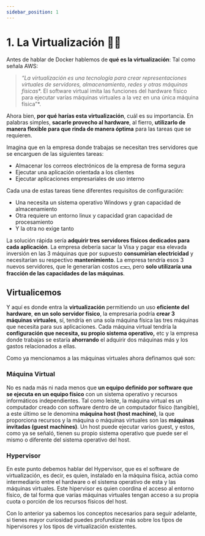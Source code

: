 ```yaml
---
sidebar_position: 1
---
```


# 1. La Virtualización 👩‍💻

Antes de hablar de Docker hablemos de **qué es la virtualización**:
Tal como señala AWS:

> *“La virtualización es una tecnología para crear representaciones virtuales de servidores, almacenamiento, redes y otras máquinas físicas**. El software virtual imita las funciones del hardware físico para ejecutar varías máquinas virtuales a la vez en una única máquina física”*.

Ahora bien, **por qué harías esta virtualización**, cuál es su importancia. En palabras simples, **sacarle provecho al hardware**, al fierro, **utilizarlo de manera flexible para que rinda de manera óptima** para las tareas que se requieren. 

Imagina que en la empresa donde trabajas se necesitan tres servidores que se encarguen de las siguientes tareas:

* Almacenar los correos electrónicos de la empresa de forma segura
* Ejecutar una aplicación orientada a los clientes
* Ejecutar aplicaciones empresariales de uso interno

Cada una de estas tareas tiene diferentes requisitos de configuración: 
* Una necesita un sistema operativo Windows y gran capacidad de almacenamiento
* Otra requiere un entorno linux y capacidad gran capacidad de procesamiento
* Y la otra no exige tanto

La solución rápida sería **adquirir tres servidores físicos dedicados para cada aplicación**. La empresa debería sacar la Visa y pagar esa elevada inversión en las 3 máquinas que por supuesto **consumirían electricidad** y necesitarían su respectivo **mantenimiento**. La empresa tendría esos 3 nuevos servidores, que le generarían costos 💵💵, pero **solo utilizaría una fracción de las capacidades de las máquinas**.

## Virtualicemos 

Y aquí es donde entra la **virtualización** permitiendo un uso **eficiente del hardware**, **en un solo servidor físico**, la empresaria podría **crear 3 máquinas virtuales**, sí, tendría en una sola máquina física las tres máquinas que necesita para sus aplicaciones. Cada máquina virtual tendría la **configuración que necesita, su propio sistema operativo,** etc y la empresa donde trabajas se estaría **ahorrando** el adquirir dos máquinas más y los gastos relacionados a ellas.

Como ya mencionamos a las máquinas virtuales ahora definamos qué son: 

### Máquina Virtual

No es nada más ni nada menos que **un equipo definido por software que se ejecuta en un equipo físico** con un sistema operativo y recursos informáticos independientes. Tal como leíste, la máquina virtual es un computador creado con software dentro de un computador físico (tangible), a este último se le denomina **máquina host (host machine)**, la que proporciona recursos y la máquina o máquinas virtuales son las **máquinas invitadas  (guest machines)**. Un host puede ejecutar varios guest, y estos, como ya se señaló, tienen su propio sistema operativo que puede ser el mismo o diferente del sistema operativo del host.

### Hypervisor

En este punto debemos hablar del Hypervisor, que es el software de virtualización, es decir, es quien, instalado en la máquina física, actúa como intermediario entre el hardware o el sistema operativo de esta y las máquinas virtuales. Este hipervisor es quien coordina el acceso al entorno físico, de tal forma que varías máquinas virtuales tengan acceso a su propia cuota o porción de los recursos físicos del host. 

Con lo anterior ya sabemos los conceptos necesarios para seguir adelante, si tienes mayor curiosidad puedes profundizar más sobre los tipos de hipervisores y los tipos de virtualización existentes.
